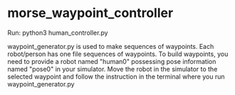 morse_waypoint_controller
=========================

Run: 
  python3 human_controller.py
  
waypoint_generator.py is used to make sequences of waypoints. Each robot/person has one file sequences of waypoints.
To build waypoints, you need to provide a robot named "human0" possessing pose information named "pose0" in your simulator.
Move the robot in the simulator to the selected waypoint and follow the instruction in the terminal where you run waypoint_generator.py

